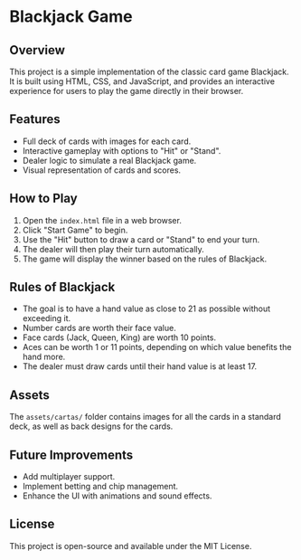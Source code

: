 # Blackjack Game

## Overview
This project is a simple implementation of the classic card game Blackjack. It is built using HTML, CSS, and JavaScript, and provides an interactive experience for users to play the game directly in their browser.

## Features
- Full deck of cards with images for each card.
- Interactive gameplay with options to "Hit" or "Stand".
- Dealer logic to simulate a real Blackjack game.
- Visual representation of cards and scores.

## How to Play
1. Open the `index.html` file in a web browser.
2. Click "Start Game" to begin.
3. Use the "Hit" button to draw a card or "Stand" to end your turn.
4. The dealer will then play their turn automatically.
5. The game will display the winner based on the rules of Blackjack.

## Rules of Blackjack
- The goal is to have a hand value as close to 21 as possible without exceeding it.
- Number cards are worth their face value.
- Face cards (Jack, Queen, King) are worth 10 points.
- Aces can be worth 1 or 11 points, depending on which value benefits the hand more.
- The dealer must draw cards until their hand value is at least 17.

## Assets
The `assets/cartas/` folder contains images for all the cards in a standard deck, as well as back designs for the cards.

## Future Improvements
- Add multiplayer support.
- Implement betting and chip management.
- Enhance the UI with animations and sound effects.

## License
This project is open-source and available under the MIT License.
